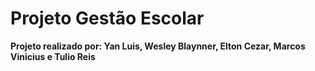 # Projeto Gestão Escolar

**Projeto realizado por: Yan Luis, Wesley Blaynner, Elton Cezar, Marcos Vinicius e Tulio Reis**